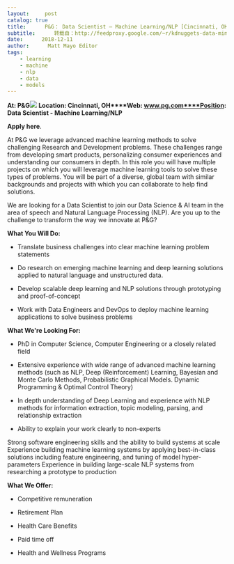 ```yaml
---
layout:     post
catalog: true
title:      P&G： Data Scientist – Machine Learning/NLP [Cincinnati, OH]
subtitle:      转载自：http://feedproxy.google.com/~r/kdnuggets-data-mining-analytics/~3/0PdRpYUd278/12-11-pg-data-scientist-machine-learning-nlp.html
date:      2018-12-11
author:      Matt Mayo Editor
tags:
    - learning
    - machine
    - nlp
    - data
    - models
---
```


**At: P&G**![](http://feedproxy.google.com/jimg/pg-logo.jpg)
**Location: Cincinnati, OH****Web: www.pg.com****Position: Data Scientist - Machine Learning/NLP**

**Apply here**.

At P&G we leverage advanced machine learning methods to solve challenging Research and Development problems. These challenges range from developing smart products, personalizing consumer experiences and understanding our consumers in depth. In this role you will have multiple projects on which you will leverage machine learning tools to solve these types of problems. You will be part of a diverse, global team with similar backgrounds and projects with which you can collaborate to help find solutions.

We are looking for a Data Scientist to join our Data Science & AI team in the area of speech and Natural Language Processing (NLP). Are you up to the challenge to transform the way we innovate at P&G? 

**What You Will Do:**

- Translate business challenges into clear machine learning problem statements

- Do research on emerging machine learning and deep learning solutions applied to natural language and unstructured data.

- Develop scalable deep learning and NLP solutions through prototyping and proof-of-concept

- Work with Data Engineers and DevOps to deploy machine learning applications to solve business problems


**What We're Looking For:**

- PhD in Computer Science, Computer Engineering or a closely related field

- Extensive experience with wide range of advanced machine learning methods (such as NLP, Deep (Reinforcement) Learning, Bayesian and Monte Carlo Methods, Probabilistic Graphical Models. Dynamic Programming & Optimal Control Theory) 

- In depth understanding of Deep Learning and experience with NLP methods for information extraction, topic modeling, parsing, and relationship extraction

- Ability to explain your work clearly to non-experts

Strong software engineering skills and the ability to build systems at scale
Experience building machine learning systems by applying best-in-class solutions including feature engineering, and tuning of model hyper-parameters
Experience in building large-scale NLP systems from researching a prototype to production

**What We Offer:**

- Competitive remuneration

- Retirement Plan

- Health Care Benefits

- Paid time off

- Health and Wellness Programs

